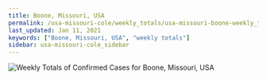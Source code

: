 ```yaml
---
title: Boone, Missouri, USA
permalink: /usa-missouri-cole/weekly_totals/usa-missouri-boone-weekly_totals.html
last_updated: Jan 11, 2021
keywords: ["Boone, Missouri, USA", "weekly totals"]
sidebar: usa-missouri-cole_sidebar
---
```


![Weekly Totals of Confirmed Cases for Boone, Missouri, USA](/covid_tracker/images/graphs/usa-missouri-boone-weekly_totals_graph.png)

